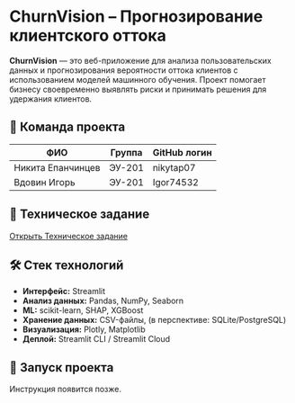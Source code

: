 # ChurnVision – Прогнозирование клиентского оттока


**ChurnVision** — это веб-приложение для анализа пользовательских данных и прогнозирования вероятности оттока клиентов с использованием моделей машинного обучения. Проект помогает бизнесу своевременно выявлять риски и принимать решения для удержания клиентов.

## 👥 Команда проекта

| ФИО              | Группа     | GitHub логин   |
|------------------|------------|----------------|
| Никита Епанчинцев| ЭУ-201     | nikytap07      |
| Вдовин Игорь     | ЭУ-201     | Igor74532      |


## 📄 Техническое задание

[Открыть Техническое задание](./docs/Техническое%20задание.md)

## 🛠️ Стек технологий

- **Интерфейс:** Streamlit
- **Анализ данных:** Pandas, NumPy, Seaborn
- **ML:** scikit-learn, SHAP, XGBoost
- **Хранение данных:** 	CSV-файлы, (в перспективе: SQLite/PostgreSQL)
- **Визуализация:** 	Plotly, Matplotlib
- **Деплой:** 	Streamlit CLI / Streamlit Cloud

## 🚀 Запуск проекта

Инструкция появится позже.
